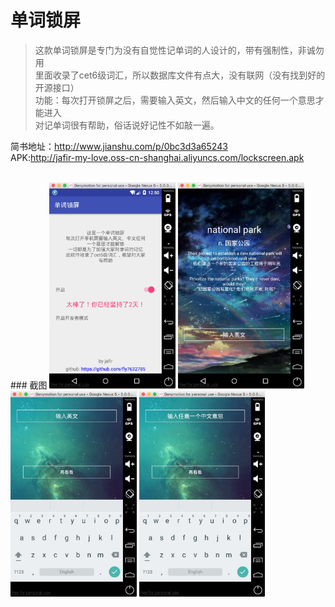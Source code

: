 # 单词锁屏


>这款单词锁屏是专门为没有自觉性记单词的人设计的，带有强制性，非诚勿用<br>
>里面收录了cet6级词汇，所以数据库文件有点大，没有联网（没有找到好的开源接口）<br>
>功能：每次打开锁屏之后，需要输入英文，然后输入中文的任何一个意思才能进入<br>
>对记单词很有帮助，俗话说好记性不如敲一遍。

简书地址：http://www.jianshu.com/p/0bc3d3a65243
<br>
APK:http://jafir-my-love.oss-cn-shanghai.aliyuncs.com/lockscreen.apk

<br>
### 截图
<img src="out/shot1.png" width="40%"/>
<img src="out/shot2.png" width="40%"/>
<img src="out/shot3.png" width="40%"/>
<img src="out/shot4.png" width="40%"/>
